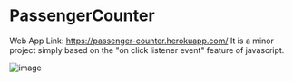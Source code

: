 # PassengerCounter

Web App Link: https://passenger-counter.herokuapp.com/
 It is a minor project simply based on the "on click listener event" feature of javascript.

 ![image](https://user-images.githubusercontent.com/77494506/139947188-52e38c37-9083-497a-bead-130e5d47b418.png)
